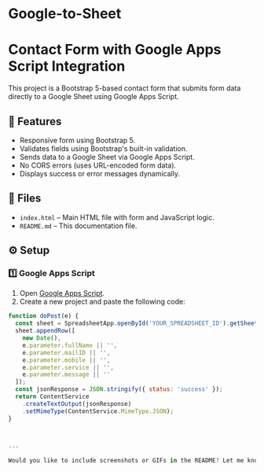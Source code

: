 # Google-to-Sheet
# Contact Form with Google Apps Script Integration

This project is a Bootstrap 5-based contact form that submits form data directly to a Google Sheet using Google Apps Script.

## 🚀 Features
- Responsive form using Bootstrap 5.
- Validates fields using Bootstrap's built-in validation.
- Sends data to a Google Sheet via Google Apps Script.
- No CORS errors (uses URL-encoded form data).
- Displays success or error messages dynamically.

## 📁 Files
- `index.html` – Main HTML file with form and JavaScript logic.
- `README.md` – This documentation file.

## ⚙️ Setup

### 1️⃣ Google Apps Script
1. Open [Google Apps Script](https://script.google.com/).
2. Create a new project and paste the following code:

```javascript
function doPost(e) {
  const sheet = SpreadsheetApp.openById('YOUR_SPREADSHEET_ID').getSheetByName('Sheet1');
  sheet.appendRow([
    new Date(),
    e.parameter.fullName || '',
    e.parameter.mailID || '',
    e.parameter.mobile || '',
    e.parameter.service || '',
    e.parameter.message || ''
  ]);
  const jsonResponse = JSON.stringify({ status: 'success' });
  return ContentService
    .createTextOutput(jsonResponse)
    .setMimeType(ContentService.MimeType.JSON);
}



---

Would you like to include screenshots or GIFs in the README? Let me know – I can add those too! 🚀
